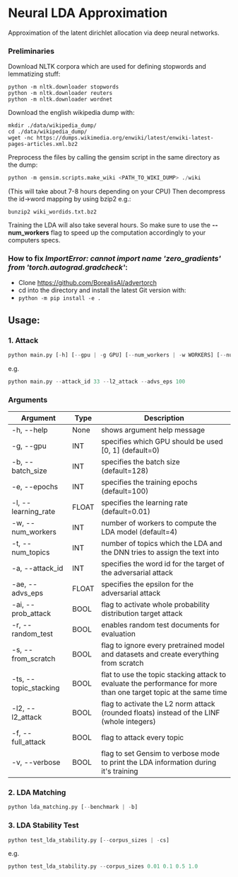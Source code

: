 # Neural LDA Approximation
Approximation of the latent dirichlet allocation via deep neural networks.

### Preliminaries
Download NLTK corpora which are used for defining stopwords and lemmatizing stuff:
```
python -m nltk.downloader stopwords
python -m nltk.downloader reuters
python -m nltk.downloader wordnet
```
Download the english wikipedia dump with:
```
mkdir ./data/wikipedia_dump/
cd ./data/wikipedia_dump/
wget -nc https://dumps.wikimedia.org/enwiki/latest/enwiki-latest-pages-articles.xml.bz2
```
Preprocess the files by calling the gensim script in the same directory as the dump:
```python
python -m gensim.scripts.make_wiki <PATH_TO_WIKI_DUMP> ./wiki
```
(This will take about 7-8 hours depending on your CPU)
Then decompress the id->word mapping by using bzip2 e.g.:
```
bunzip2 wiki_wordids.txt.bz2
```
Training the LDA will also take several hours. So make sure to use the **--num_workers** flag to speed up the computation accordingly to your computers specs.

### How to fix *ImportError: cannot import name 'zero_gradients' from 'torch.autograd.gradcheck'*:
* Clone https://github.com/BorealisAI/advertorch
* cd into the directory and install the latest Git version with:
* ```python -m pip install -e .```

## Usage:
### 1. Attack
```python
python main.py [-h] [--gpu | -g GPU] [--num_workers | -w WORKERS] [--num_topics | -t TOPICS] [--from_scratch | -s]
```
e.g.
```python
python main.py --attack_id 33 --l2_attack --advs_eps 100
```
### Arguments
| Argument | Type | Description|
|----------|------|------------|
| -h, --help | None| shows argument help message |
| -g, --gpu | INT | specifies which GPU should be used [0, 1] (default=0)|
| -b, --batch_size | INT | specifies the batch size (default=128) |
| -e, --epochs | INT | specifies the training epochs (default=100) |
| -l, --learning_rate | FLOAT | specifies the learning rate (default=0.01) |
| -w, --num_workers | INT | number of workers to compute the LDA model (default=4)|
| -t, --num_topics | INT | number of topics which the LDA and the DNN tries to assign the text into |
| -a, --attack_id | INT | specifies the word id for the target of the adversarial attack |
| -ae, --advs_eps | FLOAT | specifies the epsilon for the adversarial attack |
| -ai, --prob_attack | BOOL | flag to activate whole probability distribution target attack |
| -r, --random_test | BOOL | enables random test documents for evaluation |
| -s, --from_scratch | BOOL | flag to ignore every pretrained model and datasets and create everything from scratch |
| -ts, --topic_stacking | BOOL | flat to use the topic stacking attack to evaluate the performance for more than one target topic at the same time |
| -l2, --l2_attack | BOOL | flag to activate the L2 norm attack (rounded floats) instead of the LINF (whole integers) |
| -f, --full_attack | BOOL | flag to attack every topic |
| -v, --verbose | BOOL | flag to set Gensim to verbose mode to print the LDA information during it's training |

### 2. LDA Matching
```python
python lda_matching.py [--benchmark | -b]
```

### 3. LDA Stability Test
```python
python test_lda_stability.py [--corpus_sizes | -cs]
```
e.g.
```python
python test_lda_stability.py --corpus_sizes 0.01 0.1 0.5 1.0
```
